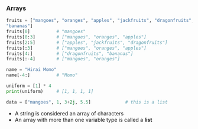 ### Arrays

```python [1-2|1-3|1-2,4|1-2,5|1-2,6|1-2,7|1-2,8|10|10-11|13|13-14|16]
fruits = ["mangoes", "oranges", "apples", "jackfruits", "dragonfruits", 
"bananas"]
fruits[0]          # "mangoes"
fruits[0:3]        # ["mangoes", "oranges", "apples"]
fruits[2:5]        # ["apples", "jackfruits", "dragonfruits"]
fruits[:3]         # ["mangoes", "oranges", "apples"]
fruits[4:]         # ["dragonfruits", "bananas"]
fruits[:-4]        # ["mangoes", "oranges"]

name = "Hirai Momo"
name[-4:]          # "Momo"

uniform = [1] * 4
print(uniform)     # [1, 1, 1, 1]

data = ["mangoes", 1, 3+2j, 5.5]             # this is a list
```

- A string is considered an array of characters
- An array with more than one variable type is called a **list**